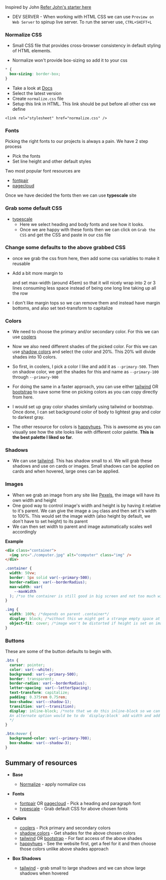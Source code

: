 Inspired by John [Refer John's starter here](https://github.com/john-smilga/default-starter)

- DEV SERVER - When working with HTML CSS we can use `Preview on Web Server` to spinup live server. To run the server use, `CTRL+SHIFT+L`

### Normalize CSS

- Small CSS file that provides cross-browser consistency in default styling of HTML elements.

- Normalize won't provide box-sizing so add it to your css

```css
* {
  box-sizing: border-box;
}
```

- Take a look at [Docs](https://necolas.github.io/normalize.css/)
- Select the latest version
- Create `normalize.css` file
- Setup this link in HTML. This link should be put before all other css we define

`<link rel="stylesheet" href="normalize.css" />`

### Fonts

Picking the right fonts to our projects is always a pain. We have 2 step process

- Pick the fonts
- Set line height and other default styles

Two most popular font resources are

- [fontpair](https://www.fontpair.co/)
- [pagecloud](https://www.pagecloud.com/blog/best-google-fonts-pairings)

Once we have decided the fonts then we can use **typescale** site

### Grab some default CSS

- [typescale](https://type-scale.com/)
  - Here we select heading and body fonts and see how it looks.
  - Once we are happy with these fonts then we can click on `Grab the CSS` and get the CSS and paste in our css file

### Change some defaults to the above grabbed CSS

- once we grab the css from here, then add some css variables to make it reusable

- Add a bit more margin to <p> and set max-width (around 45em) so that it will nicely wrap into 2 or 3 lines consuming less space instead of being one long line taking up all the row

- I don't like margin tops so we can remove them and instead have margin bottoms, and also set text-transform to capitalize

### Colors

- We need to choose the primary and/or secondary color. For this we can use [coolers](https://coolors.co/)

- Now we also need different shades of the picked color. For this we can use [shadow colors](https://noeldelgado.github.io/shadowlord/#1e5a81) and select the color and 20%. This 20% will divide shades into 10 colors.

- So first, in coolers, I pick a color I like and add it as `--primary-500`. Then on shadow color, we get the shades for this and name as `--primary-100` through `--primary-900`

- For doing the same in a faster approach, you can use either [tailwind](https://tailwindcss.com/docs/customizing-colors#color-palette-reference) OR [bootstrap](https://getbootstrap.com/docs/5.0/customize/color/#color-sass-maps) to save some time on picking colors as you can copy directly from here.

- I would set up gray color shades similarly using tailwind or bootstrap. Once done, I can set background color of body to lightest gray and color to darkest gray.

- The other resource for colors is [happyhues](https://www.happyhues.co/). This is awesome as you can visually see how the site looks like with different color palette. **This is the best palette I liked so far**.

### Shadows

- We can use [tailwind](https://tailwindcss.com/docs/box-shadow). This has shadow small to xl. We will grab these shadows and use on cards or images. Small shadows can be applied on cards and when hovered, large ones can be applied.

### Images

- When we grab an image from any site like [Pexels](https://www.pexels.com/search/computer/), the image will have its own width and height
- One good way to control image's width and height is by having it relative to it's parent. We can give the image a `img` class and then set it's width to 100%. This would set the image width (also height by default, we don't have to set height) to its parent
- We can then set width to parent and image automatically scales well accordingly

**Example**

```html
<div class="container">
  <img src="./computer.jpg" alt="computer" class="img" />
</div>
```

```css
.container {
  width: 50vw;
  border: 5px solid var(--primary-500);
  border-radius: var(--borderRadius);
  max-width: var(
    --maxWidth
  ); /*so the container is still good in big screen and not too much wider*/
}

.img {
  width: 100%; /*depends on parent .container*/
  display: block; /*without this we might get a strange empty space at the bottom */
  object-fit: cover; /*image won't be distorted if height is set on image or parent*/
}
```

### Buttons

These are some of the button defaults to begin with.

```css
.btn {
  cursor: pointer;
  color: var(--white);
  background: var(--primary-500);
  border: transparent;
  border-radius: var(--borderRadius);
  letter-spacing: var(--letterSpacing);
  text-transform: capitalize;
  padding: 0.375rem 0.75rem;
  box-shadow: var(--shadow-1);
  transition: var(--transition);
  display: inline-block; /*note that we do this inline-block so we can place it where we want in a column
  An alternate option would be to do `display:block` add width and add margin: 0 auto
  */
}

.btn:hover {
  background-color: var(--primary-700);
  box-shadow: var(--shadow-3);
}
```

## Summary of resources

- **Base**

  - [Normalize](https://necolas.github.io/normalize.css/) - apply normalize css

- **Fonts**

  - [fontpair](https://www.fontpair.co/) OR [pagecloud](https://www.pagecloud.com/blog/best-google-fonts-pairings) - Pick a heading and paragraph font
  - [typescale](https://type-scale.com/) - Grab default CSS for above chosen fonts

- **Colors**

  - [coolers](https://coolors.co/) - Pick primary and secondary colors
  - [shadow colors](https://noeldelgado.github.io/shadowlord/#1e5a81) - Get shades for the above chosen colors
  - [tailwind](https://tailwindcss.com/docs/customizing-colors#color-palette-reference) OR [bootstrap](https://getbootstrap.com/docs/5.0/customize/color/#color-sass-maps) - For fast access of the above shades
  - [happyhues](https://www.happyhues.co/) - See the website first, get a feel for it and then choose those colors unlike above shades approach

- **Box Shadows**

  - [tailwind](https://tailwindcss.com/docs/box-shadow) - grab small to large shadows and we can show large shadows when hovered
